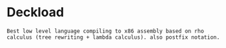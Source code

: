 # Deckload

    Best low level language compiling to x86 assembly based on rho calculus (tree rewriting + lambda calculus). also postfix notation.
